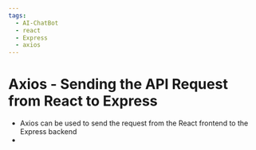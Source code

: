 ```yaml
---
tags:
  - AI-ChatBot
  - react
  - Express
  - axios
---
```

# Axios - Sending the API Request from React to Express

* Axios can be used to send the request from the React frontend to the Express backend
* 
